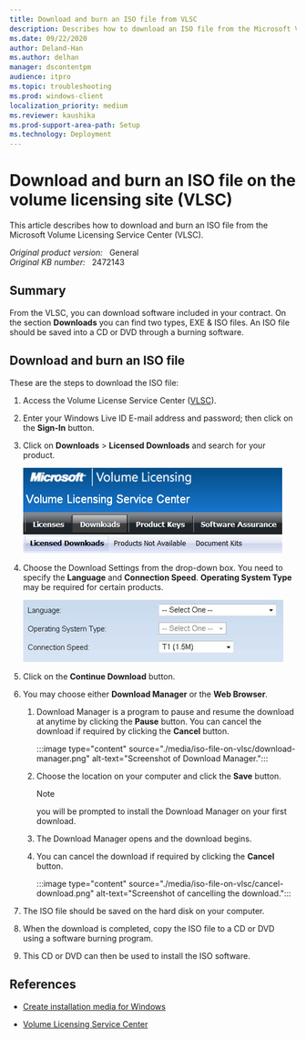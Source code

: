 ```yaml
---
title: Download and burn an ISO file from VLSC
description: Describes how to download an ISO file from the Microsoft Volume Licensing Service Center (VLSC).
ms.date: 09/22/2020
author: Deland-Han
ms.author: delhan
manager: dscontentpm
audience: itpro
ms.topic: troubleshooting
ms.prod: windows-client
localization_priority: medium
ms.reviewer: kaushika
ms.prod-support-area-path: Setup
ms.technology: Deployment
---
```

# Download and burn an ISO file on the volume licensing site (VLSC)

This article describes how to download and burn an ISO file from the Microsoft Volume Licensing Service Center (VLSC).

_Original product version:_ &nbsp; General  
_Original KB number:_ &nbsp; 2472143

## Summary

From the VLSC, you can download software included in your contract. On the section **Downloads** you can find two types, EXE & ISO files. An ISO file should be saved into a CD or DVD through a burning software.

## Download and burn an ISO file

These are the steps to download the ISO file:

1. Access the Volume License Service Center ([VLSC](https://www.microsoft.com/Licensing/servicecenter/default.aspx)).
2. Enter your Windows Live ID E-mail address and password; then click on the **Sign-In** button.
3. Click on **Downloads** > **Licensed Downloads** and search for your product.

    ![Screenshot of Licensed Downloads tab](./media/iso-file-on-vlsc/licensed-downloads-tab.png)

4. Choose the Download Settings from the drop-down box. You need to specify the **Language** and **Connection Speed**. **Operating System Type** may be required for certain products.

    ![Screenshot of Download settings](./media/iso-file-on-vlsc/download-settings.png)

5. Click on the **Continue Download** button.
6. You may choose either **Download Manager** or the **Web Browser**.

    1. Download Manager is a program to pause and resume the download at anytime by clicking the **Pause** button. You can cancel the download if required by clicking the **Cancel** button.

        :::image type="content" source="./media/iso-file-on-vlsc/download-manager.png" alt-text="Screenshot of Download Manager.":::

    2. Choose the location on your computer and click the **Save** button.

        > [!NOTE]
        > you will be prompted to install the Download Manager on your first download.
    3. The Download Manager opens and the download begins.
    4. You can cancel the download if required by clicking the **Cancel** button.

        :::image type="content" source="./media/iso-file-on-vlsc/cancel-download.png" alt-text="Screenshot of cancelling the download.":::

7. The ISO file should be saved on the hard disk on your computer.
8. When the download is completed, copy the ISO file to a CD or DVD using a software burning program.
9. This CD or DVD can then be used to install the ISO software.

## References

- [Create installation media for Windows](https://support.microsoft.com/help/15088/windows-10-create-installation-media)

- [Volume Licensing Service Center](/licensing/#74)
